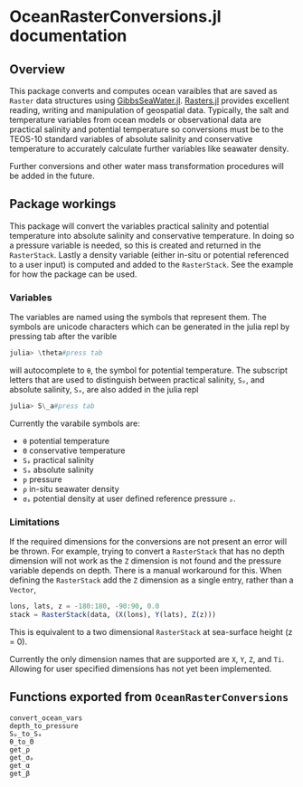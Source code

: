 # OceanRasterConversions.jl documentation

## Overview

This package converts and computes ocean varaibles that are saved as `Raster` data structures using [GibbsSeaWater.jl](https://github.com/TEOS-10/GibbsSeaWater.jl).
[Rasters.jl](https://github.com/rafaqz/Rasters.jl) provides excellent reading, writing and manipulation of geospatial data.
Typically, the salt and temperature variables from ocean models or observational data are practical salinity and potential temperature so conversions must be to the TEOS-10 standard variables of absolute salinity and conservative temperature to accurately calculate further variables like seawater density.

Further conversions and other water mass transformation procedures will be added in the future.

## Package workings

This package will convert the variables practical salinity and potential temperature into absolute salinity and conservative temperature.
In doing so a pressure variable is needed, so this is created and returned in the `RasterStack`.
Lastly a density variable (either in-situ or potential referenced to a user input) is computed and added to the `RasterStack`.
See the example for how the package can be used.

### Variables

The variables are named using the symbols that represent them.
The symbols are unicode characters which can be generated in the julia repl by pressing tab after the varible

```julia
julia> \theta#press tab
```

will autocomplete to `θ`, the symbol for potential temperature.
The subscript letters that are used to distinguish between practical salinity, `Sₚ`, and absolute salinity, `Sₐ`, are also added in the julia repl

```julia
julia> S\_a#press tab
```

Currently the varabile symbols are:

- `θ` potential temperature
- `Θ` conservative temperature
- `Sₚ` practical salinity
- `Sₐ` absolute salinity
- `p` pressure
- `ρ` in-situ seawater density
- `σₚ` potential density at user defined reference pressure `ₚ`.

### Limitations

If the required dimensions for the conversions are not present an error will be thrown.
For example, trying to convert a `RasterStack` that has no depth dimension will not work as the `Z` dimension is not found and the pressure variable depends on depth.
There is a manual workaround for this.
When defining the `RasterStack` add the `Z` dimension as a single entry, rather than a `Vector`,

```julia
lons, lats, z = -180:180, -90:90, 0.0
stack = RasterStack(data, (X(lons), Y(lats), Z(z)))
```

This is equivalent to a two dimensional `RasterStack` at sea-surface height (z = 0).

Currently the only dimension names that are supported are `X`, `Y`, `Z`, and `Ti`.
Allowing for user specified dimensions has not yet been implemented.

## Functions exported from `OceanRasterConversions`

```@docs
convert_ocean_vars
depth_to_pressure
Sₚ_to_Sₐ
θ_to_Θ
get_ρ
get_σₚ
get_α
get_β
```
